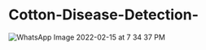 # Cotton-Disease-Detection-
![WhatsApp Image 2022-02-15 at 7 34 37 PM](https://user-images.githubusercontent.com/91939544/154079312-72fd1703-0e11-441a-bccc-2c5cd7122b91.jpeg)
